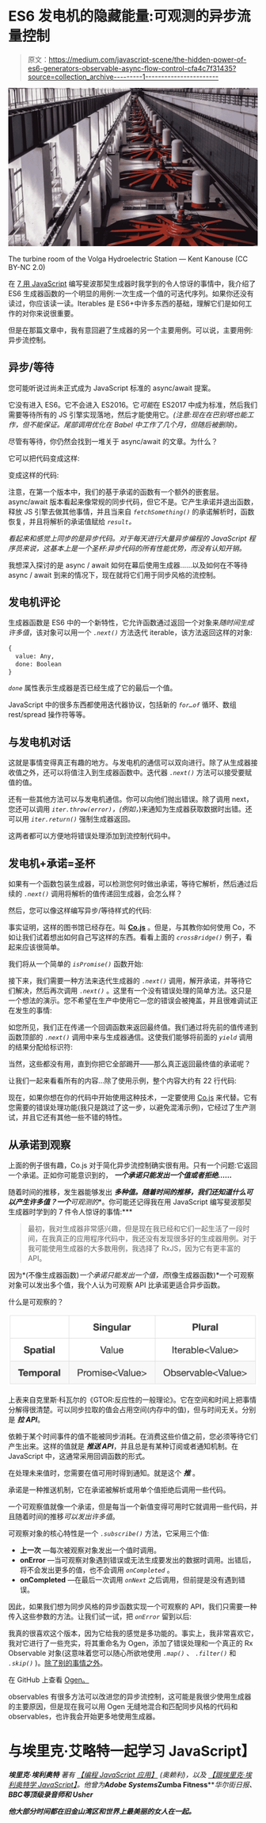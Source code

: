 # ES6 发电机的隐藏能量:可观测的异步流量控制

> 原文：<https://medium.com/javascript-scene/the-hidden-power-of-es6-generators-observable-async-flow-control-cfa4c7f31435?source=collection_archive---------1----------------------->

![](img/d8fc260306f356c37b4d313c39be49f6.png)

The turbine room of the Volga Hydroelectric Station — Kent Kanouse (CC BY-NC 2.0)

在 [7 用 JavaScript](/javascript-scene/7-surprising-things-i-learned-writing-a-fibonacci-generator-4886a5c87710) 编写斐波那契生成器时我学到的令人惊讶的事情中，我介绍了 ES6 生成器函数的一个明显的用例:一次生成一个值的可迭代序列。如果你还没有读过，你应该读一读。Iterables 是 ES6+中许多东西的基础，理解它们是如何工作的对你来说很重要。

但是在那篇文章中，我有意回避了生成器的另一个主要用例。可以说，主要用例:异步流控制。

## 异步/等待

您可能听说过尚未正式成为 JavaScript 标准的 async/await 提案。

它没有进入 ES6。它不会进入 ES2016。它*可能*在 ES2017 中成为标准，然后我们需要等待所有的 JS 引擎实现落地，然后才能使用它。*(注意:现在在巴别塔也能工作，但不能保证。尾部调用优化在 Babel 中工作了几个月，但随后被删除)。*

尽管有等待，你仍然会找到一堆关于 async/await 的文章。为什么？

它可以把代码变成这样:

变成这样的代码:

注意，在第一个版本中，我们的基于承诺的函数有一个额外的嵌套层。async/await 版本看起来像常规的同步代码，但它不是。它产生承诺并退出函数，释放 JS 引擎去做其他事情，并且当来自 *`fetchSomething()`* 的承诺解析时，函数恢复，并且将解析的承诺值赋给 *`result`。*

*看起来和感觉上同步的是异步代码。对于每天进行大量异步编程的 JavaScript 程序员来说，这基本上是一个圣杯:异步代码的所有性能优势，而没有认知开销。*

我想深入探讨的是 async / await 如何在幕后使用生成器……以及如何在不等待 async / await 到来的情况下，现在就将它们用于同步风格的流控制。

## 发电机评论

生成器函数是 ES6 中的一个新特性，它允许函数通过返回一个对象来*随时间生成许多值*，该对象可以用一个 *`.next()`* 方法迭代 iterable，该方法返回这样的对象:

```
{
  value: Any,
  done: Boolean
}
```

*`done`* 属性表示生成器是否已经生成了它的最后一个值。

JavaScript 中的很多东西都使用迭代器协议，包括新的 *`for…of`* 循环、数组 rest/spread 操作符等等。

## 与发电机对话

这就是事情变得真正有趣的地方。与发电机的通信可以双向进行。除了从生成器接收值之外，还可以将值注入到生成器函数中。迭代器 *`.next()`* 方法可以接受要赋值的值。

还有一些其他方法可以与发电机通信。你可以向他们抛出错误。除了调用 next，您还可以调用 *`iter.throw(error)`，(例如，*)来通知为生成器获取数据时出错。还可以用 *`iter.return()`* 强制生成器返回。

这两者都可以方便地将错误处理添加到流控制代码中。

## 发电机+承诺=圣杯

如果有一个函数包装生成器，可以检测您何时做出承诺，等待它解析，然后通过后续的 *`.next()`* 调用将解析的值传递回生成器，会怎么样？

然后，您可以像这样编写异步/等待样式的代码:

事实证明，这样的图书馆已经存在。叫 [**Co.js**](https://github.com/tj/co) 。但是，与其教你如何使用 Co，不如让我们试着想出如何自己写这样的东西。看看上面的 *`crossBridge()`* 例子，看起来应该很简单。

我们将从一个简单的 *`isPromise()`* 函数开始:

接下来，我们需要一种方法来迭代生成器的 *`.next()`* 调用，解开承诺，并等待它们解决，然后再次调用 *`.next()`* 。这里有一个没有错误处理的简单方法。这只是一个想法的演示。您不希望在生产中使用它—您的错误会被掩盖，并且很难调试正在发生的事情:

如您所见，我们正在传递一个回调函数来返回最终值。我们通过将先前的值传递到函数顶部的 *`.next()`* 调用中来与生成器通信。这使我们能够将前面的 *`yield`* 调用的结果分配给标识符:

当然，这些都没有用，直到你把它全部踢开——那么真正返回最终值的承诺呢？

让我们一起来看看所有的内容…除了使用示例，整个内容大约有 22 行代码:

现在，如果你想在你的代码中开始使用这种技术，一定要使用 [Co.js](https://github.com/tj/co) 来代替。它有您需要的错误处理功能(我只是跳过了这一步，以避免混淆示例)，它经过了生产测试，并且它还有其他一些不错的特性。

## 从承诺到观察

上面的例子很有趣，Co.js 对于简化异步流控制确实很有用。只有一个问题:它返回一个承诺。正如你可能意识到的， ***一个承诺只能发出一个值或者拒绝……***

随着时间的推移，发生器能够发出 ***多种值。随着时间的推移，我们还知道什么可以产生许多值？一个**可观测的**。你可能还记得我在用 JavaScript 编写斐波那契生成器时学到的 7 件令人惊讶的事情:***

> 最初，我对生成器非常感兴趣，但是现在我已经和它们一起生活了一段时间，在我真正的应用程序代码中，我还没有发现很多好的生成器用例。对于我可能使用生成器的大多数用例，我选择了 RxJS，因为它有更丰富的 API。

因为*(不像生成器函数)*一个承诺只能发出一个值，而*(像生成器函数)*一个可观察对象可以发出多个值，我个人认为可观察 API 比承诺更适合异步函数。

什么是可观察的？

![](img/173f0fba77a0bde187c1782d6c1d215b.png)

上表来自克里斯·科瓦尔的《GTOR:反应性的一般理论》。它在空间和时间上把事情分解得很清楚。可以同步拉取的值会占用空间(内存中的值)，但与时间无关。分别是 ***拉 API***。

依赖于某个时间事件的值不能被同步消耗。在消费这些价值之前，您必须等待它们产生出来。这样的值就是 ***推送 API***，并且总是有某种订阅或者通知机制。在 JavaScript 中，这通常采用回调函数的形式。

在处理未来值时，您需要在值可用时得到通知。就是这个 ***推*** 。

承诺是一种推送机制，它在承诺被解析或用单个值拒绝后调用一些代码。

一个可观察值就像一个承诺，但是每当一个新值变得可用时它就调用一些代码，并且随着时间的推移*可以发出许多值*。

可观察对象的核心特性是一个 *`.subscribe()`* 方法，它采用三个值:

*   **上一次** —每次被观察对象发出一个值时调用。
*   **onError** —当可观察对象遇到错误或无法生成要发出的数据时调用。出错后，将不会发出更多的值，也不会调用 *`onCompleted`* 。
*   **onCompleted** —在最后一次调用 *`onNext`* 之后调用，但前提是没有遇到错误。

因此，如果我们想为同步风格的异步函数实现一个可观察的 API，我们只需要一种传入这些参数的方法。让我们试一试，把 *`onError`* 留到以后:

我真的很喜欢这个版本，因为它给我的感觉是多功能的。事实上，我非常喜欢它，我对它进行了一些充实，将其重命名为 Ogen，添加了错误处理和一个真正的 Rx Observable 对象(这意味着您可以随心所欲地使用 *`.map()`* 、 *`.filter()`* 和 *`.skip()`* )。[除了别的事情之外](https://github.com/Reactive-Extensions/RxJS/blob/master/doc/libraries/main/rx.md#observable-instance-methods)。

在 GitHub 上查看 [Ogen。](https://github.com/ericelliott/ogen)

observables 有很多方法可以改进您的异步流控制，这可能是我很少使用生成器的主要原因，但是现在我可以用 Ogen 无缝地混合和匹配同步风格的代码和 observables，也许我会开始更多地使用生成器。

# 与埃里克·艾略特一起学习 JavaScript】

***埃里克·埃利奥特*** *著有* [*【编程 JavaScript 应用】*](http://pjabook.com) *(奥赖利)，以及* [*【跟埃里克·埃利奥特学 JavaScript】*](http://ericelliottjs.com/product/lifetime-access-pass/)*。他曾为****Adobe Systems*******Zumba Fitness*******华尔街日报、*******BBC****等顶级录音师和 Usher****

***他大部分时间都在旧金山湾区和世界上最美丽的女人在一起。***